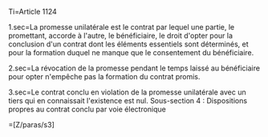 Ti=Article 1124

1.sec=La promesse unilatérale est le contrat par lequel une partie, le promettant, accorde à l'autre, le bénéficiaire, le droit d'opter pour la conclusion d'un contrat dont les éléments essentiels sont déterminés, et pour la formation duquel ne manque que le consentement du bénéficiaire.

2.sec=La révocation de la promesse pendant le temps laissé au bénéficiaire pour opter n'empêche pas la formation du contrat promis.

3.sec=Le contrat conclu en violation de la promesse unilatérale avec un tiers qui en connaissait l'existence est nul.Sous-section 4 : Dispositions propres au contrat conclu par voie électronique

=[Z/paras/s3]